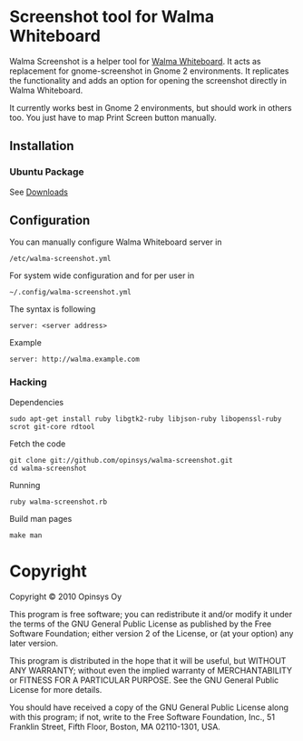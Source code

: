 # Screenshot tool for Walma Whiteboard

Walma Screenshot is a helper tool for [Walma
Whiteboard](http://walma.opinsys.fi). It acts as replacement for
gnome-screenshot in Gnome 2 environments. It replicates the functionality and
adds an option for opening the screenshot directly in Walma Whiteboard.

It currently works best in Gnome 2 environments, but should work in others too.
You just have to map Print Screen button manually.

## Installation

### Ubuntu Package

See [Downloads](https://github.com/opinsys/walma-screenshot/downloads)


## Configuration

You can manually configure Walma Whiteboard server in

    /etc/walma-screenshot.yml

For system wide configuration and for per user in

    ~/.config/walma-screenshot.yml

The syntax is following

    server: <server address>

Example

    server: http://walma.example.com


### Hacking

Dependencies

    sudo apt-get install ruby libgtk2-ruby libjson-ruby libopenssl-ruby scrot git-core rdtool

Fetch the code

    git clone git://github.com/opinsys/walma-screenshot.git
    cd walma-screenshot

Running

    ruby walma-screenshot.rb

Build man pages

    make man


# Copyright

Copyright © 2010 Opinsys Oy

This program is free software; you can redistribute it and/or modify it under
the terms of the GNU General Public License as published by the Free Software
Foundation; either version 2 of the License, or (at your option) any later
version.

This program is distributed in the hope that it will be useful, but WITHOUT ANY
WARRANTY; without even the implied warranty of MERCHANTABILITY or FITNESS FOR A
PARTICULAR PURPOSE. See the GNU General Public License for more details.

You should have received a copy of the GNU General Public License along with
this program; if not, write to the Free Software Foundation, Inc., 51 Franklin
Street, Fifth Floor, Boston, MA 02110-1301, USA.

